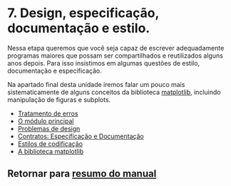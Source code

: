 # 7. Design, especificação, documentação e estilo.

Nessa etapa queremos que você seja capaz de escrever adequadamente programas maiores que possam ser compartilhados e reutilizados alguns anos depois. Para isso insistimos em algumas questões de estilo, documentação e especificação.

Na apartado final desta unidade iremos falar um pouco mais sistematicamente de alguns conceitos da biblioteca [matplotlib](https://matplotlib.org/), incluindo manipulação de figuras e subplots.

* [Tratamento de erros](/Notas/05_Matplotlib/01_Excepcoes.md)
* [O módulo principal](/Notas/05_Matplotlib/02_Module_principal.md)
* [Problemas de design](/Notas/05_Matplotlib/03_Flexibilidade.md)
* [Contratos: Especificação e Documentação](/Notas/05_Matplotlib/04_Especificacao_e_Documentacao.md)
* [Estilos de codificação](/Notas/05_Matplotlib/05_Estilo.md)
* [A biblioteca matplotlib](/Notas/05_Matplotlib/06_Matplotlib.md)

## Retornar para [resumo do manual](/Notas/Conteudo.md)